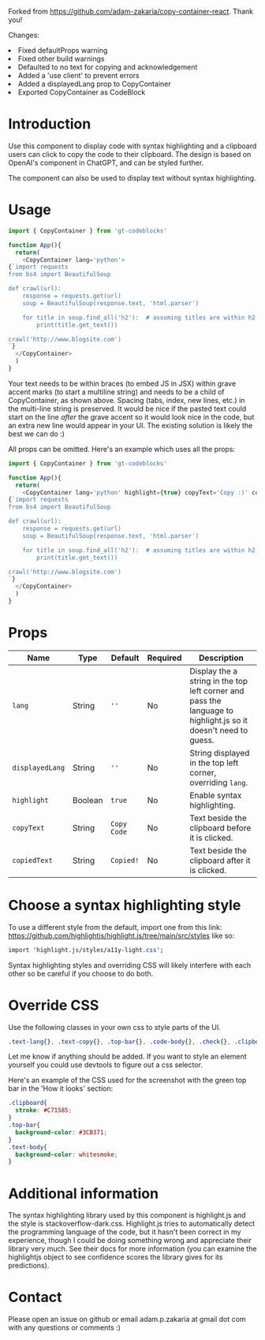 Forked from <a href='https://github.com/adam-zakaria/copy-container-react'>https://github.com/adam-zakaria/copy-container-react</a>. Thank you!

Changes:
<li>Fixed defaultProps warning</li>
<li>Fixed other build warnings</li>
<li>Defaulted to no text for copying and acknowledgement</li>
<li>Added a 'use client' to prevent errors</li>
<li>Added a displayedLang prop to CopyContainer</li>
<li>Exported CopyContainer as CodeBlock</li>

# Introduction
Use this component to display code with syntax highlighting and a clipboard users can click to copy the code to their clipboard. The design is based on OpenAI's component in ChatGPT, and can be styled further.

The component can also be used to display text without syntax highlighting.

# Usage
```javascript
import { CopyContainer } from 'gt-codeblocks'

function App(){
  return(
    <CopyContainer lang='python'>
{`import requests
from bs4 import BeautifulSoup

def crawl(url):
    response = requests.get(url)
    soup = BeautifulSoup(response.text, 'html.parser')

    for title in soup.find_all('h2'):  # assuming titles are within h2 tags
        print(title.get_text())

crawl('http://www.blogsite.com')
`}
  </CopyContainer>
  ) 
} 
```

Your text needs to be within braces (to embed JS in JSX) within grave accent marks (to start a multiline string) and needs to be a child of CopyContainer, as shown above. Spacing (tabs, index, new lines, etc.) in the multi-line string is preserved. It would be nice if the pasted text could start on the line *after* the grave accent so it would look nice in the code, but an extra new line would appear in your UI. The existing solution is likely the best we can do :)

All props can be omitted. Here's an example which uses all the props:
```javascript
import { CopyContainer } from 'gt-codeblocks'

function App(){
  return(
    <CopyContainer lang='python' highlight={true} copyText='Copy :)' copiedText='Yay :)'>
{`import requests
from bs4 import BeautifulSoup

def crawl(url):
    response = requests.get(url)
    soup = BeautifulSoup(response.text, 'html.parser')

    for title in soup.find_all('h2'):  # assuming titles are within h2 tags
        print(title.get_text())

crawl('http://www.blogsite.com')
`}
  </CopyContainer>
  ) 
} 
```


# Props

| Name  | Type  | Default | Required | Description |
|-------|-------|---------|----------|-------------|
| `lang` | String |  `''` | No  | Display the a string in the top left corner and pass the language to highlight.js so it doesn't need to guess. |
| `displayedLang` | String |  `''` | No  | String displayed in the top left corner, overriding `lang`. |
| `highlight` | Boolean |  `true`  | No | Enable syntax highlighting. |
| `copyText` | String | `Copy Code` | No | Text beside the clipboard before it is clicked. |
| `copiedText` | String | `Copied!` | No | Text beside the clipboard after it is clicked. |

# Choose a syntax highlighting style
To use a different style from the default, import one from this link:
https://github.com/highlightjs/highlight.js/tree/main/src/styles
like so:
```css
import 'highlight.js/styles/a11y-light.css';
```
Syntax highlighting styles and overriding CSS will likely interfere with each other so be careful if you choose to do both.

# Override CSS
Use the following classes in your own css to style parts of the UI.
```css
.text-lang{}, .text-copy{}, .top-bar{}, .code-body{}, .check{}, .clipboard{}
```

Let me know if anything should be added. If you want to style an element yourself you could use devtools to figure out a css selector.

Here's an example of the CSS used for the screenshot with the green top bar in the 'How it looks' section:

```css
.clipboard{
  stroke: #C71585;
}
.top-bar{
  background-color: #3CB371;
}
.text-body{
  background-color: whitesmoke;
}
```

# Additional information
The syntax highlighting library used by this component is highlight.js and the style is stackoverflow-dark.css. Highlight.js tries to automatically detect the programming language of the code, but it hasn't been correct in my experience, though I could be doing something wrong and appreciate their library very much. See their docs for more information (you can examine the highlightjs object to see confidence scores the library gives for its predictions).

# Contact
Please open an issue on github or email adam.p.zakaria at gmail dot com with any questions or comments :)
